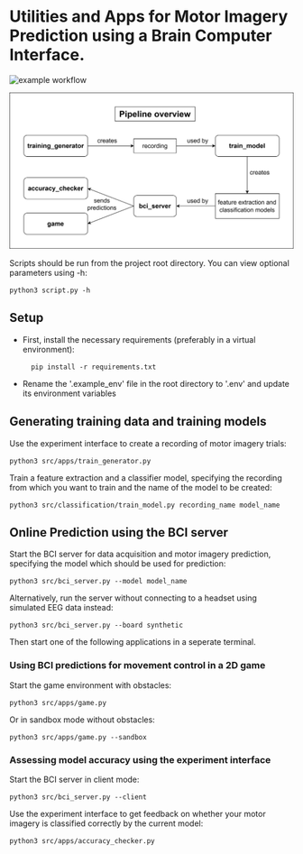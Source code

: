 # Utilities and Apps for Motor Imagery Prediction using a Brain Computer Interface.
![example workflow](https://github.com/lcordes/bci/actions/workflows/run-tests.yml/badge.svg)

![Overview of the Pipeline](https://github.com/lcordes/bci/blob/main/architecture/pipeline.png)


Scripts should be run from the project root directory. You can view optional parameters using -h:

    python3 script.py -h

## Setup
- First, install the necessary requirements (preferably in a virtual environment):

        pip install -r requirements.txt

- Rename the '.example_env' file in the root directory to '.env' and update its environment variables

## Generating training data and training models
Use the experiment interface to create a recording of motor imagery trials:

    python3 src/apps/train_generator.py

Train a feature extraction and a classifier model, specifying the recording from which you want to train and the name of the model to be created:

    python3 src/classification/train_model.py recording_name model_name

## Online Prediction using the BCI server
Start the BCI server for data acquisition and motor imagery prediction, specifying the model which should be used for prediction:

    python3 src/bci_server.py --model model_name

Alternatively, run the server without connecting to a headset using simulated EEG data instead:
    
    python3 src/bci_server.py --board synthetic

Then start one of the following applications in a seperate terminal.

### Using BCI predictions for movement control in a 2D game
Start the game environment with obstacles:

    python3 src/apps/game.py

Or in sandbox mode without obstacles:

    python3 src/apps/game.py --sandbox


### Assessing model accuracy using the experiment interface

Start the BCI server in client mode:

    python3 src/bci_server.py --client

Use the experiment interface to get feedback on whether your motor imagery is classified correctly by the current model:

    python3 src/apps/accuracy_checker.py
